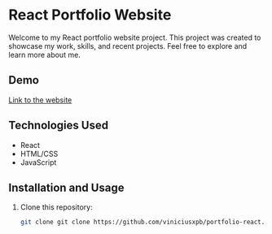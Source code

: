 # React Portfolio Website

Welcome to my React portfolio website project. This project was created to showcase my work, skills, and recent projects. Feel free to explore and learn more about me.

## Demo

[Link to the website](https://react.vinigator.com/)

## Technologies Used

- React
- HTML/CSS
- JavaScript

## Installation and Usage

1. Clone this repository:

   ```bash
   git clone git clone https://github.com/viniciusxpb/portfolio-react.git
